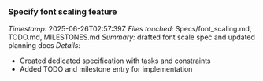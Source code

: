 ### Specify font scaling feature
*Timestamp:* 2025-06-26T02:57:39Z
*Files touched:* Specs/font_scaling.md, TODO.md, MILESTONES.md
*Summary:* drafted font scale spec and updated planning docs
*Details:*
- Created dedicated specification with tasks and constraints
- Added TODO and milestone entry for implementation

